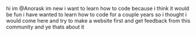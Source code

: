 hi im @Anorask im new i want to learn how to code because i think it would be fun
i have wanted to learn how to code for a couple years so i thought i would come here and try to make a website first and get feedback from this community
and ye thats about it
